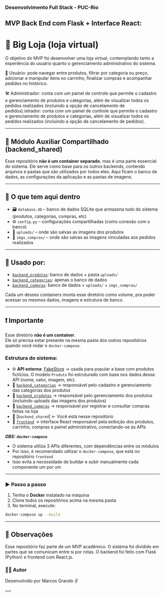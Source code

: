 ### Desenvolvimento Full Stack - PUC-Rio

## MVP Back End com Flask + Interface React:
# 🛒 Big Loja (loja virtual) 

O objetivo do MVP foi desenvolver uma loja virtual, contemplando tanto a experiência do usuário quanto o gerenciamento administrativo do sistema. 

👤 Usuário: pode navegar entre produtos, filtrar por categoria ou preço, adicionar e manipular itens no carrinho, finalizar compras e acompanhar pedidos no histórico.

🛠️ Administrador: conta com um painel de controle que permite o cadastro e gerenciamento de produtos e categorias, além de visualizar todos os pedidos realizados (incluindo a opção de cancelamento de pedidos).istrador: conta com um painel de controle que permite o cadastro e gerenciamento de produtos e categorias, além de visualizar todos os pedidos realizados (incluindo a opção de cancelamento de pedidos).

---

## 🧩 Módulo Auxiliar Compartilhado (backend_shared)

Esse repositório **não é um container separado**, mas é uma parte essencial do sistema. Ele serve como base para os outros backends, contendo arquivos e pastas que são utilizados por todos eles. Aqui ficam o banco de dados, as configurações da aplicação e as pastas de imagens.

---

## 📂 O que tem aqui dentro

- 🗃️ `database.db` – banco de dados SQLite que armazena tudo do sistema (produtos, categorias, compras, etc)
- ⚙️ `config.py` – configurações compartilhadas (como conexão com o banco)
- 📁 `uploads/` – onde são salvas as imagens dos produtos
- 📁 `imgs_compras/` – onde são salvas as imagens vinculadas aos pedidos realizados

---

## 🔗 Usado por:

- [`backend_produtos`](https://github.com/seu-usuario/backend_produtos): banco de dados + pasta `uploads/`
- [`backend_categorias`](https://github.com/seu-usuario/backend_categorias): apenas o banco de dados
- [`backend_compras`](https://github.com/seu-usuario/backend_compras): banco de dados + `uploads/` + `imgs_compras/`

Cada um desses containers monta esse diretório como volume, pra poder acessar os mesmos dados, imagens e estrutura de banco.

---

## ❗ Importante

Esse diretório **não é um container**.  
Ele só precisa estar presente na mesma pasta dos outros repositórios quando você rodar o `docker-compose`.

### Estrutura do sistema:

- 🌐 **API externa**: [FakeStore](https://fakestoreapi.com/) → usada para popular a base com produtos fictícios. O modelo `Produto` foi estruturado com base nos dados dessa API (nome, valor, imagem, etc).
- 🔹 [`backend_categorias`](https://github.com/seu-usuario/backend_categorias) → responsável pelo cadastro e gerenciamento das categorias dos produtos
- 🔹 [`backend_produtos`](https://github.com/seu-usuario/backend_produtos) → responsável pelo gerenciamento dos produtos (incluindo uploads das imagens dos produtos)
- 🔹 [`backend_compras`](https://github.com/seu-usuario/backend_compras) → responsável por registrar e consultar compras feitas na loja
- 🔸 [`backend_shared`] ← Você está nesse repositório
- 💠 [`frontend`](https://github.com/seu-usuario/frontend) → interface React responsável pela exibição dos produtos, carrinho, compras e painel administrativo, conectando-se às APIs

***OBS: `docker-compose`***  
 - O sistema utiliza 3 APIs diferentes, com dependências entre os módulos  
 - Por isso, é recomendado utilizar o `docker-compose`, que está no repositório `frontend`  
 - Isso evita a necessidade de buildar e subir manualmente cada componente um por um

---

### ▶️ Passo a passo

1. Tenha o **Docker** instalado na máquina
2. Clone todos os repositórios acima na mesma pasta
3. No terminal, execute:

```bash
docker-compose up --build
```

---

## 🧠 Observações
Esse repositório faz parte de um MVP acadêmico. O sistema foi dividido em partes que se comunicam entre si por rotas. O backend foi feito com Flask (Python) e frontend com React.js.

### 🙋‍♂️ Autor
Desenvolvido por Marcos Grando ✌️

"""
